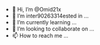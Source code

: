 - 👋 Hi, I’m @Omid21x
- 👀 I’m inter90263314ested in ...
- 🌱 I’m currently learning ...
- 💞️ I’m looking to collaborate on ...
- 📫 How to reach me ...

<!---
Omid21x/Omid21x is a ✨ special ✨ repository because its `README.md` (this file) appears on your GitHub profile.
You can click the Preview link to take a look at your changes.
--->
